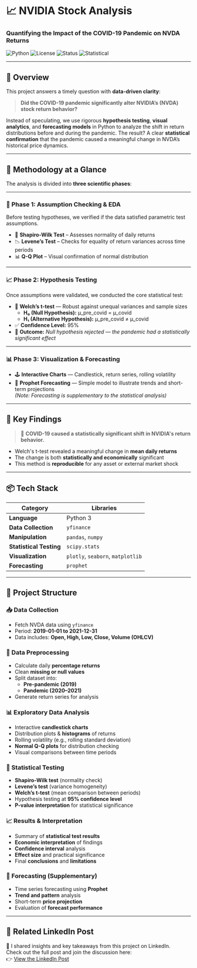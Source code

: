 # 📈 NVIDIA Stock Analysis  
### Quantifying the Impact of the COVID-19 Pandemic on NVDA Returns

![Python](https://img.shields.io/badge/Python-3.x-blue?logo=python)
![License](https://img.shields.io/badge/license-MIT-green)
![Status](https://img.shields.io/badge/Status-Completed-brightgreen)
![Statistical](https://img.shields.io/badge/Methodology-Statistical%20Testing-orange)

---

## 📖 Overview

This project answers a timely question with **data-driven clarity**:

> **Did the COVID-19 pandemic significantly alter NVIDIA’s (NVDA) stock return behavior?**

Instead of speculating, we use rigorous **hypothesis testing**, **visual analytics**, and **forecasting models** in Python to analyze the shift in return distributions before and during the pandemic. The result? A clear **statistical confirmation** that the pandemic caused a meaningful change in NVDA’s historical price dynamics.

---

## 🧪 Methodology at a Glance

The analysis is divided into **three scientific phases**:

---

### 🔬 Phase 1: Assumption Checking & EDA
Before testing hypotheses, we verified if the data satisfied parametric test assumptions.

- 🧠 **Shapiro-Wilk Test** – Assesses normality of daily returns  
- 📉 **Levene’s Test** – Checks for equality of return variances across time periods  
- 📊 **Q-Q Plot** – Visual confirmation of normal distribution

---

### 📈 Phase 2: Hypothesis Testing

Once assumptions were validated, we conducted the core statistical test:

- 🔎 **Welch’s t-test** — Robust against unequal variances and sample sizes  
  - **H₀ (Null Hypothesis):** μ_pre_covid = μ_covid  
  - **H₁ (Alternative Hypothesis):** μ_pre_covid ≠ μ_covid  
- ✅ **Confidence Level:** 95%  
- 📌 **Outcome:** *Null hypothesis rejected — the pandemic had a statistically significant effect*

---

### 📊 Phase 3: Visualization & Forecasting

- 🕹️ **Interactive Charts** — Candlestick, return series, rolling volatility  
- 🔮 **Prophet Forecasting** — Simple model to illustrate trends and short-term projections  
  *(Note: Forecasting is supplementary to the statistical analysis)*

---

## 🎯 Key Findings

> 📢 **COVID-19 caused a statistically significant shift in NVIDIA's return behavior.**

- Welch's t-test revealed a meaningful change in **mean daily returns**
- The change is both **statistically and economically** significant
- This method is **reproducible** for any asset or external market shock

---

## 📦 Tech Stack

| Category | Libraries |
|---------|-----------|
| **Language** | Python 3 |
| **Data Collection** | `yfinance` |
| **Manipulation** | `pandas`, `numpy` |
| **Statistical Testing** | `scipy.stats` |
| **Visualization** | `plotly`, `seaborn`, `matplotlib` |
| **Forecasting** | `prophet` |

---


## 📂 Project Structure

### 📥 Data Collection
- Fetch NVDA data using `yfinance`
- Period: **2019-01-01 to 2021-12-31**
- Data includes: **Open, High, Low, Close, Volume (OHLCV)**

### 🧹 Data Preprocessing
- Calculate daily **percentage returns**
- Clean **missing or null values**
- Split dataset into:
  - **Pre-pandemic (2019)**
  - **Pandemic (2020–2021)**
- Generate return series for analysis

### 📊 Exploratory Data Analysis
- Interactive **candlestick charts**
- Distribution plots & **histograms** of returns
- Rolling volatility (e.g., rolling standard deviation)
- **Normal Q-Q plots** for distribution checking
- Visual comparisons between time periods

### 🧪 Statistical Testing
- **Shapiro-Wilk test** (normality check)
- **Levene’s test** (variance homogeneity)
- **Welch’s t-test** (mean comparison between periods)
- Hypothesis testing at **95% confidence level**
- **P-value interpretation** for statistical significance

### 📈 Results & Interpretation
- Summary of **statistical test results**
- **Economic interpretation** of findings
- **Confidence interval** analysis
- **Effect size** and practical significance
- Final **conclusions** and **limitations**

### 🔮 Forecasting (Supplementary)
- Time series forecasting using **Prophet**
- **Trend and pattern** analysis
- Short-term **price projection**
- Evaluation of **forecast performance**

---
## 🔗 Related LinkedIn Post

📢 I shared insights and key takeaways from this project on LinkedIn.  
Check out the full post and join the discussion here:  
👉 [View the LinkedIn Post](https://www.linkedin.com/in/your-username/post-url)


